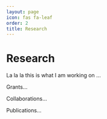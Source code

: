```yaml
---
layout: page
icon: fas fa-leaf
order: 2
title: Research
---
```


# Research

La la la this is what I am working on ... 

Grants...

Collaborations...

Publications... 
